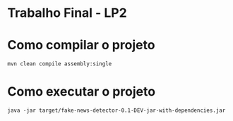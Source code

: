 # Trabalho Final - LP2

# Como compilar o projeto

  ```
  mvn clean compile assembly:single
  ```
 
# Como executar o projeto
  ```
  java -jar target/fake-news-detector-0.1-DEV-jar-with-dependencies.jar
  ```
